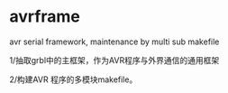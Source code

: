 # avrframe
avr serial framework, maintenance by multi sub makefile

1/抽取grbl中的主框架，作为AVR程序与外界通信的通用框架

2/构建AVR 程序的多模块makefile。
